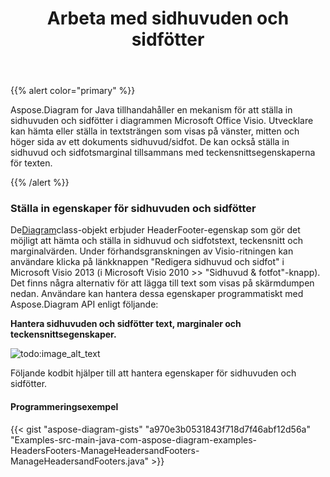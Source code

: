 ﻿---
title: Arbeta med sidhuvuden och sidfötter
type: docs
weight: 150
url: /sv/java/working-with-headers-and-footers/
---
{{% alert color="primary" %}} 

Aspose.Diagram for Java tillhandahåller en mekanism för att ställa in sidhuvuden och sidfötter i diagrammen Microsoft Office Visio. Utvecklare kan hämta eller ställa in textsträngen som visas på vänster, mitten och höger sida av ett dokuments sidhuvud/sidfot. De kan också ställa in sidhuvud och sidfotsmarginal tillsammans med teckensnittsegenskaperna för texten.

{{% /alert %}} 
### **Ställa in egenskaper för sidhuvuden och sidfötter**
 De[Diagram](https://reference.aspose.com/diagram/java/com.aspose.diagram/diagram)class-objekt erbjuder HeaderFooter-egenskap som gör det möjligt att hämta och ställa in sidhuvud och sidfotstext, teckensnitt och marginalvärden. Under förhandsgranskningen av Visio-ritningen kan användare klicka på länkknappen "Redigera sidhuvud och sidfot" i Microsoft Visio 2013 (i Microsoft Visio 2010 >> "Sidhuvud & fotfot"-knapp). Det finns några alternativ för att lägga till text som visas på skärmdumpen nedan. Användare kan hantera dessa egenskaper programmatiskt med Aspose.Diagram API enligt följande:

**Hantera sidhuvuden och sidfötter text, marginaler och teckensnittsegenskaper.** 

![todo:image_alt_text](working-with-headers-and-footers_1.png)

Följande kodbit hjälper till att hantera egenskaper för sidhuvuden och sidfötter.
#### **Programmeringsexempel**
{{< gist "aspose-diagram-gists" "a970e3b0531843f718d7f46abf12d56a" "Examples-src-main-java-com-aspose-diagram-examples-HeadersFooters-ManageHeadersandFooters-ManageHeadersandFooters.java" >}}
